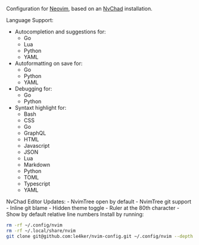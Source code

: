 Configuration for [Neovim](https://github.com/neovim/neovim/releases/tag/v0.9.0), based on an [NvChad](https://nvchad.com/) installation.

Language Support:
 - Autocompletion and suggestions for:
    - Go
    - Lua
    - Python
    - YAML
- Autoformatting on save for:
    - Go
    - Python
    - YAML
- Debugging for:
    - Go 
    - Python
- Syntaxt highlight for:
    - Bash
    - CSS
    - Go
    - GraphQL
    - HTML
    - Javascript
    - JSON
    - Lua
    - Markdown
    - Python
    - TOML  
    - Typescript
    - YAML

NvChad Editor Updates:
     - NvimTree open by default
     - NvimTree git support
     - Inline git blame
     - Hidden theme toggle
     - Ruler at the 80th character
     - Show by default relative line numbers
Install by running:

```bash
rm -rf ~/.config/nvim
rm -rf ~/.local/share/nvim 
git clone git@github.com:le4ker/nvim-config.git ~/.config/nvim --depth 1 && nvim
```
